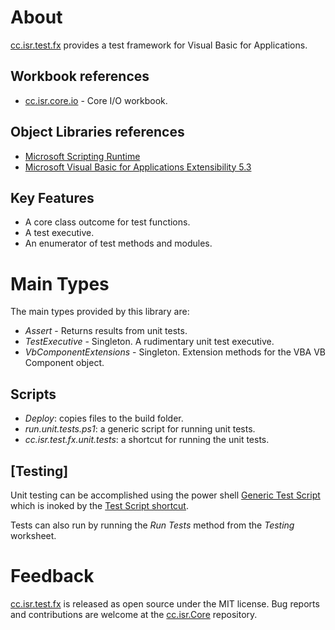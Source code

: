 # About

[cc.isr.test.fx] provides a test framework for Visual Basic for Applications.

## Workbook references

* [cc.isr.core.io] - Core I/O workbook.

## Object Libraries references

* [Microsoft Scripting Runtime]
* [Microsoft Visual Basic for Applications Extensibility 5.3]

## Key Features

* A core class outcome for test functions.
* A test executive.
* An enumerator of test methods and modules.

# Main Types

The main types provided by this library are:

* _Assert_ - Returns results from unit tests.
* _TestExecutive_ - Singleton. A rudimentary unit test executive.
* _VbComponentExtensions_ - Singleton. Extension methods for the VBA VB Component object.

## Scripts

* _Deploy_: copies files to the build folder.
* _run.unit.tests.ps1_: a generic script for running unit tests.
* _cc.isr.test.fx.unit.tests_: a shortcut for running the unit tests.

## [Testing]

Unit testing can be accomplished using the power shell [Generic Test Script] which is inoked by the [Test Script shortcut]. 

Tests can also run by running the _Run Tests_ method from the _Testing_ worksheet.

# Feedback

[cc.isr.test.fx] is released as open source under the MIT license.
Bug reports and contributions are welcome at the [cc.isr.Core] repository.

[cc.isr.Core]: https://github.com/ATECoder/vba.core
[cc.isr.Core.IO]: https://github.com/ATECoder/vba.core/io
[cc.isr.test.fx]: https://github.com/ATECoder/vba.core/src/testFx
[Test Script shortcut]: ./cc.isr.test.fx.unit.test
[Generic Test Script]: ./run.unit.tests.ps1

[ISR]: https://www.integratedscientificresources.com

[Microsoft Scripting Runtime]: c:\windows\system32\scrrun.dll
[Microsoft Visual Basic for Applications Extensibility 5.3]: <c:/program&#32;files/common&#32;files/microsoft&#32;shared/vba/vba7.1/vbeui.dll>

